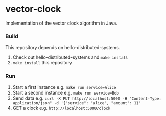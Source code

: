 # vector-clock
Implementation of the vector clock algorithm in Java.

### Build

This repository depends on hello-distributed-systems.

1. Check out hello-distributed-systems and `make install`
2. `make install` this repository

### Run

1. Start a first instance e.g. `make run service=Alice`
2. Start a second instance e.g. `make run service=Bob`
3. Send data e.g. `curl -X PUT http://localhost:5000 -H "Content-Type: application/json" -d '{"service": "alice", "amount": 1}'`
4. GET a clock  e.g. `http://localhost:5000/clock`
